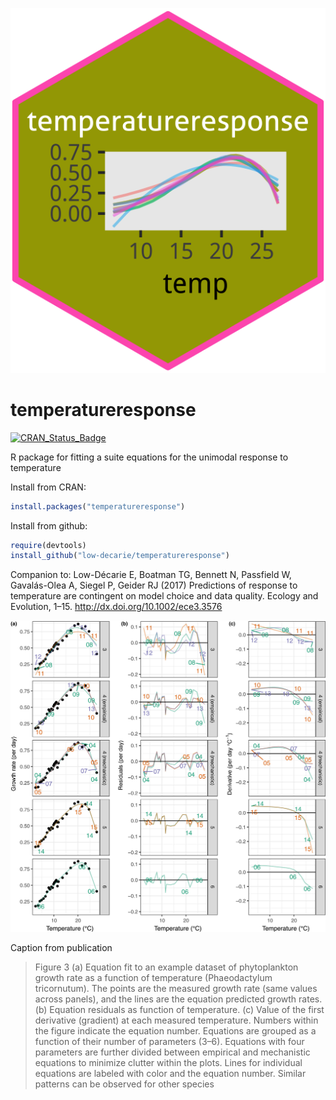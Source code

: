 ![hex sticker](baseplot.png)

# temperatureresponse

[![CRAN_Status_Badge](https://www.r-pkg.org/badges/version/temperatureresponse)](https://cran.r-project.org/package=temperatureresponse)

R package for fitting a suite equations for the unimodal response to temperature

Install from CRAN:

```R
install.packages("temperatureresponse")
```

Install from github:
```R
require(devtools)
install_github("low-decarie/temperatureresponse")
```

Companion to:
Low-Décarie E, Boatman TG, Bennett N, Passfield W, Gavalás-Olea A, Siegel P, Geider RJ (2017) Predictions of response to temperature are contingent on model choice and data quality. Ecology and Evolution, 1–15.
http://dx.doi.org/10.1002/ece3.3576



![Model fits](fig3.jpg)

Caption from publication
> Figure 3 (a) Equation fit to an example dataset of phytoplankton growth rate as a function of temperature (Phaeodactylum tricornutum). The points are the measured growth rate (same values across panels), and the lines are the equation predicted growth rates. (b) Equation residuals as function of temperature. (c) Value of the first derivative (gradient) at each measured temperature. Numbers within the figure indicate the equation number. Equations are grouped as a function of their number of parameters (3–6). Equations with four parameters are further divided between empirical and mechanistic equations to minimize clutter within the plots. Lines for individual equations are labeled with color and the equation number. Similar patterns can be observed for other species
